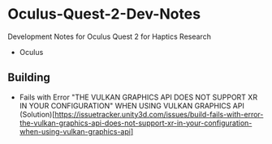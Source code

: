 # Oculus-Quest-2-Dev-Notes
Development Notes for Oculus Quest 2 for Haptics Research

- Oculus 


## Building

- Fails with Error "THE VULKAN GRAPHICS API DOES NOT SUPPORT XR IN YOUR CONFIGURATION" WHEN USING VULKAN GRAPHICS API (Solution)[https://issuetracker.unity3d.com/issues/build-fails-with-error-the-vulkan-graphics-api-does-not-support-xr-in-your-configuration-when-using-vulkan-graphics-api]
